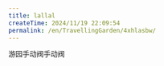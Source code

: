 ```yaml
---
title: lallal
createTime: 2024/11/19 22:09:54
permalink: /en/TravellingGarden/4xhlasbw/
---
```

游园手动阀手动阀